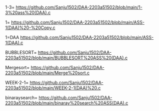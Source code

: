 1-3= https://github.com/Sanju1502/DAA-2203a51502/blob/main/1-3%20ass%20(DAA).c

1= https://github.com/Sanju1502/DAA-2203a51502/blob/main/ASS-1(DAA)%20-%20Copy.c

1=DAA https://github.com/Sanju1502/DAA-2203a51502/blob/main/ASS-1(DAA).c

BUBBLESORT= https://github.com/Sanju1502/DAA-2203a51502/blob/main/BUBBLESORT%20ASS%20(DAA).c

Mergesort= https://github.com/Sanju1502/DAA-2203a51502/blob/main/Merge%20sort.c

WEEK-2-1= https://github.com/Sanju1502/DAA-2203a51502/blob/main/WEEK-2-1(DAA)%20.c

binaraysearch= https://github.com/Sanju1502/DAA-2203a51502/blob/main/binaray%20search%20ASS(DAA).c
